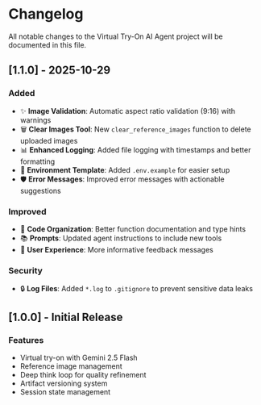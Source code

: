 # Changelog

All notable changes to the Virtual Try-On AI Agent project will be documented in this file.

## [1.1.0] - 2025-10-29

### Added
- ✨ **Image Validation**: Automatic aspect ratio validation (9:16) with warnings
- 🗑️ **Clear Images Tool**: New `clear_reference_images` function to delete uploaded images
- 📊 **Enhanced Logging**: Added file logging with timestamps and better formatting
- 📝 **Environment Template**: Added `.env.example` for easier setup
- 🛡️ **Error Messages**: Improved error messages with actionable suggestions

### Improved
- 🔧 **Code Organization**: Better function documentation and type hints
- 📚 **Prompts**: Updated agent instructions to include new tools
- 🎨 **User Experience**: More informative feedback messages

### Security
- 🔒 **Log Files**: Added `*.log` to `.gitignore` to prevent sensitive data leaks

## [1.0.0] - Initial Release

### Features
- Virtual try-on with Gemini 2.5 Flash
- Reference image management
- Deep think loop for quality refinement
- Artifact versioning system
- Session state management
